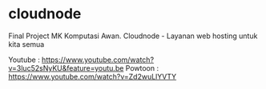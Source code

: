 # cloudnode

Final Project MK Komputasi Awan.
Cloudnode - Layanan web hosting untuk kita semua 

Youtube : https://www.youtube.com/watch?v=3luc52sNyKU&feature=youtu.be
Powtoon : https://www.youtube.com/watch?v=Zd2wuLlYVTY